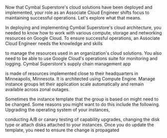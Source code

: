 Now that Cymbal Superstore's cloud solutions have been deployed and implemented, your role as an Associate Cloud Engineer shifts focus to maintaining successful operations. Let's explore what that means.

In deploying and implementing Cymbal Superstore's cloud architecture, you needed to know how to work with various compute, storage and networking resources on Google Cloud. To ensure successful operations, an Associate Cloud Engineer needs the knowledge and skills

to manage the resources used in an organization's cloud solutions. You also need to be able to use Google Cloud's operations suite for monitoring and logging. Cymbal Superstore's supply chain management app

is made of resources implemented close to their headquarters in Minneapolis, Minnesota. It is architected using Compute Engine. Manage instance groups let their application scale automatically and remain available across zonal outages.

Sometimes the instance template that the group is based on might need to be changed. Some reasons you might want to do this include the following. Upgrading the operating system of your instances,

conducting A/B or canary testing of capability upgrades, changing the disk type or attach disks attached to your instances. Once you do update the template, you need to ensure the change is propagated